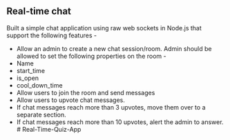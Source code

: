 
## Real-time chat
Built a simple chat application using raw web sockets in Node.js that support the following features - 

 - Allow an admin to create a new chat session/room. Admin should be allowed to set the following properties on the room - 
  - Name
  - start_time
  - is_open 
  - cool_down_time
 - Allow users to join the room and send messages
 - Allow users to upvote chat messages.
 - If chat messages reach more than 3 upvotes, move them over to a separate section.
 - If chat messages reach more than 10 upvotes, alert the admin to answer.
#   R e a l - T i m e - Q u i z - A p p 
 
 
